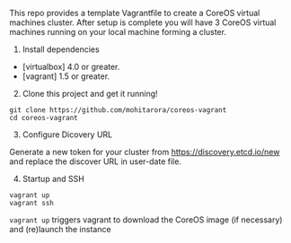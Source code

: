 This repo provides a template Vagrantfile to create a CoreOS virtual machines cluster. 
After setup is complete you will have 3 CoreOS virtual machines running on your local machine forming a cluster.

1) Install dependencies

* [virtualbox] 4.0 or greater.
* [vagrant] 1.5 or greater.

2) Clone this project and get it running!

```
git clone https://github.com/mohitarora/coreos-vagrant
cd coreos-vagrant
```

3) Configure Dicovery URL

Generate a new token for your cluster from https://discovery.etcd.io/new and replace the discover URL in user-date file.


4) Startup and SSH

```
vagrant up
vagrant ssh
```

``vagrant up`` triggers vagrant to download the CoreOS image (if necessary) and (re)launch the instance